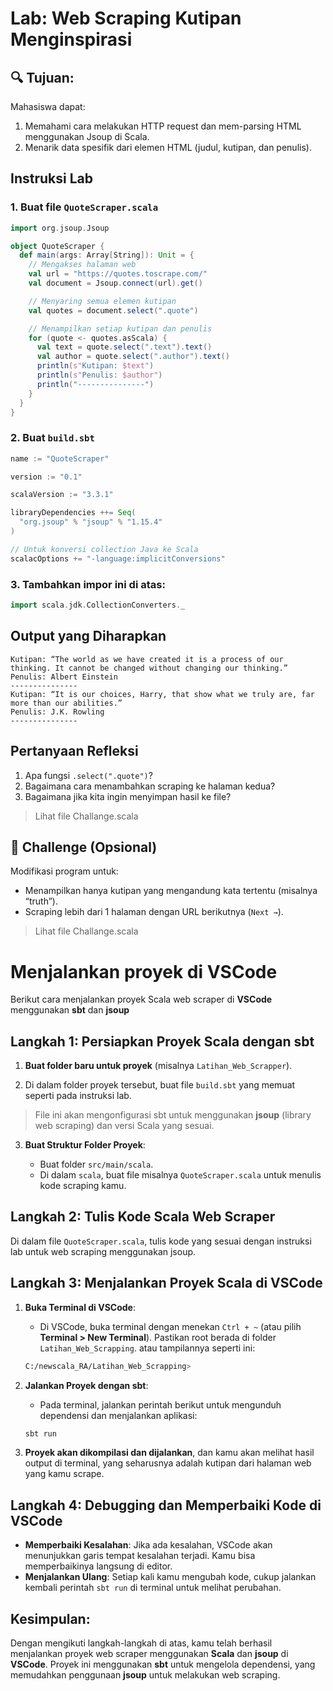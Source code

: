 # **Lab: Web Scraping Kutipan Menginspirasi**

## 🔍 Tujuan:

Mahasiswa dapat:

1. Memahami cara melakukan HTTP request dan mem-parsing HTML menggunakan Jsoup di Scala.
2. Menarik data spesifik dari elemen HTML (judul, kutipan, dan penulis).

## **Instruksi Lab**

### 1. Buat file `QuoteScraper.scala`

```scala
import org.jsoup.Jsoup

object QuoteScraper {
  def main(args: Array[String]): Unit = {
    // Mengakses halaman web
    val url = "https://quotes.toscrape.com/"
    val document = Jsoup.connect(url).get()

    // Menyaring semua elemen kutipan
    val quotes = document.select(".quote")

    // Menampilkan setiap kutipan dan penulis
    for (quote <- quotes.asScala) {
      val text = quote.select(".text").text()
      val author = quote.select(".author").text()
      println(s"Kutipan: $text")
      println(s"Penulis: $author")
      println("---------------")
    }
  }
}
```

### 2. Buat `build.sbt`

```sbt
name := "QuoteScraper"

version := "0.1"

scalaVersion := "3.3.1"

libraryDependencies ++= Seq(
  "org.jsoup" % "jsoup" % "1.15.4"
)

// Untuk konversi collection Java ke Scala
scalacOptions += "-language:implicitConversions"
```

### 3. Tambahkan impor ini di atas:

```scala
import scala.jdk.CollectionConverters._
```


## **Output yang Diharapkan**

```text
Kutipan: “The world as we have created it is a process of our thinking. It cannot be changed without changing our thinking.”
Penulis: Albert Einstein
---------------
Kutipan: “It is our choices, Harry, that show what we truly are, far more than our abilities.”
Penulis: J.K. Rowling
---------------
```

## Pertanyaan Refleksi

1. Apa fungsi `.select(".quote")`?
2. Bagaimana cara menambahkan scraping ke halaman kedua?
3. Bagaimana jika kita ingin menyimpan hasil ke file?

> Lihat file Challange.scala

## 🚀 Challenge (Opsional)

Modifikasi program untuk:

* Menampilkan hanya kutipan yang mengandung kata tertentu (misalnya “truth”).
* Scraping lebih dari 1 halaman dengan URL berikutnya (`Next →`).

> Lihat file Challange.scala

# Menjalankan proyek di VSCode

Berikut cara menjalankan proyek Scala web scraper di **VSCode** menggunakan **sbt** dan **jsoup**

## Langkah 1: Persiapkan Proyek Scala dengan sbt

1. **Buat folder baru untuk proyek** (misalnya `Latihan_Web_Scrapper`).

2. Di dalam folder proyek tersebut, buat file `build.sbt` yang memuat seperti pada instruksi lab.

> File ini akan mengonfigurasi sbt untuk menggunakan **jsoup** (library web scraping) dan versi Scala yang sesuai.

3. **Buat Struktur Folder Proyek**:

   * Buat folder `src/main/scala`.
   * Di dalam `scala`, buat file misalnya `QuoteScraper.scala` untuk menulis kode scraping kamu.

## Langkah 2: Tulis Kode Scala Web Scraper

Di dalam file `QuoteScraper.scala`, tulis kode yang sesuai dengan instruksi lab untuk web scraping menggunakan jsoup.

## Langkah 3: Menjalankan Proyek Scala di VSCode

1. **Buka Terminal di VSCode**:

   * Di VSCode, buka terminal dengan menekan `Ctrl + ~` (atau pilih **Terminal > New Terminal**).
   Pastikan root berada di folder `Latihan_Web_Scrapping`. atau tampilannya seperti ini:
   ```bash
   C:/newscala_RA/Latihan_Web_Scrapping>
   ```

2. **Jalankan Proyek dengan sbt**:

   * Pada terminal, jalankan perintah berikut untuk mengunduh dependensi dan menjalankan aplikasi:

   ```bash
   sbt run
   ```

3. **Proyek akan dikompilasi dan dijalankan**, dan kamu akan melihat hasil output di terminal, yang seharusnya adalah kutipan dari halaman web yang kamu scrape.

## Langkah 4: Debugging dan Memperbaiki Kode di VSCode

* **Memperbaiki Kesalahan**: Jika ada kesalahan, VSCode akan menunjukkan garis tempat kesalahan terjadi. Kamu bisa memperbaikinya langsung di editor.
* **Menjalankan Ulang**: Setiap kali kamu mengubah kode, cukup jalankan kembali perintah `sbt run` di terminal untuk melihat perubahan.

## **Kesimpulan**:

Dengan mengikuti langkah-langkah di atas, kamu telah berhasil menjalankan proyek web scraper menggunakan **Scala** dan **jsoup** di **VSCode**. Proyek ini menggunakan **sbt** untuk mengelola dependensi, yang memudahkan penggunaan **jsoup** untuk melakukan web scraping.
